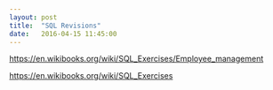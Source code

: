 ```yaml
---
layout: post
title:  "SQL Revisions"
date:   2016-04-15 11:45:00
---
```




https://en.wikibooks.org/wiki/SQL_Exercises/Employee_management

https://en.wikibooks.org/wiki/SQL_Exercises
